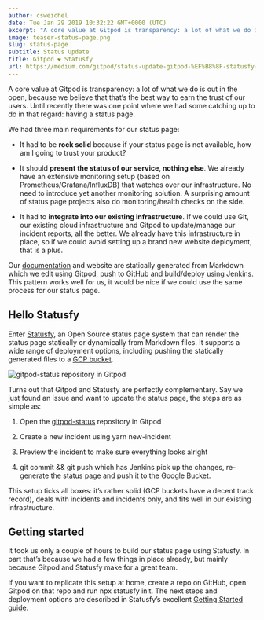 ```yaml
---
author: csweichel
date: Tue Jan 29 2019 10:32:22 GMT+0000 (UTC)
excerpt: "A core value at Gitpod is transparency: a lot of what we do is out in the open, because we believe that that’s the best way to earn the"
image: teaser-status-page.png
slug: status-page
subtitle: Status Update
title: Gitpod ❤️ Statusfy
url: https://medium.com/gitpod/status-update-gitpod-%EF%B8%8F-statusfy-ed8266d63a20
---
```


<script context="module">
  export const prerender = true;
</script>

A core value at Gitpod is transparency: a lot of what we do is out in the open, because we believe that that’s the best way to earn the trust of our users. Until recently there was one point where we had some catching up to do in that regard: having a status page.

We had three main requirements for our status page:

- It had to be **rock solid** because if your status page is not available, how am I going to trust your product?

- It should **present the status of our service, nothing else**. We already have an extensive monitoring setup (based on Prometheus/Grafana/InfluxDB) that watches over our infrastructure. No need to introduce yet another monitoring solution. A surprising amount of status page projects also do monitoring/health checks on the side.

- It had to **integrate into our existing infrastructure**. If we could use Git, our existing cloud infrastructure and Gitpod to update/manage our incident reports, all the better. We already have this infrastructure in place, so if we could avoid setting up a brand new website deployment, that is a plus.

Our [documentation](https://github.com/gitpod-io/gitpod-docs) and website are statically generated from Markdown which we edit using Gitpod, push to GitHub and build/deploy using Jenkins. This pattern works well for us, it would be nice if we could use the same process for our status page.

## Hello Statusfy

Enter [Statusfy](https://statusfy.co/), an Open Source status page system that can render the status page statically or dynamically from Markdown files. It supports a wide range of deployment options, including pushing the statically generated files to a [GCP bucket](https://cloud.google.com/storage/docs/key-terms#buckets).

![gitpod-status repository in Gitpod](https://cdn-images-1.medium.com/max/7088/1*8yRrsPnasOhAbZ9CbsTTIg.png)

Turns out that Gitpod and Statusfy are perfectly complementary. Say we just found an issue and want to update the status page, the steps are as simple as:

1. Open the [gitpod-status](https://github.com/gitpod-io/gitpod-status) repository in Gitpod

1. Create a new incident using yarn new-incident

1. Preview the incident to make sure everything looks alright

1. git commit && git push which has Jenkins pick up the changes, re-generate the status page and push it to the Google Bucket.

This setup ticks all boxes: it’s rather solid (GCP buckets have a decent track record), deals with incidents and incidents only, and fits well in our existing infrastructure.

## Getting started

It took us only a couple of hours to build our status page using Statusfy. In part that’s because we had a few things in place already, but mainly because Gitpod and Statusfy make for a great team.

If you want to replicate this setup at home, create a repo on GitHub, open Gitpod on that repo and run npx statusfy init. The next steps and deployment options are described in Statusfy’s excellent [Getting Started guide](https://docs.statusfy.co/guide/getting-started.html#installation).
